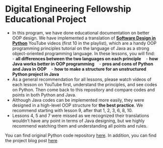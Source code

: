 # Digital Engineering Fellowship Educational Project

- In this program, we have done educational documentation on better OOP design. We have implemented a translation of **[Software Design in Python](https://www.youtube.com/playlist?list=PLC0nd42SBTaNuP4iB4L6SJlMaHE71FG6N)** YouTube videos (first 10 in the playlist), which are a handy OOP programming principles tutorial on the language of Java as a strong object-oriented programming language. 
In these lessons, you will find:
&nbsp;&nbsp; - **all differences between the two languages on each principle**
&nbsp;&nbsp; - **how Java works better in OOP programming**
&nbsp;&nbsp; - **pros and cons of Python and Java in OOP**
&nbsp;&nbsp; - **how to make a structure for an unstructured Python project in Java**
- As a general recommendation for all lessons, please watch videos of each lesson on YouTube first, understand the principles, and see codes on Python. Then come back to this repository and compare codes and points in both Python and Java. 
- Although Java codes can be implemented more easily, they were designed in a high-level OOP structure for **the best practice**.
We recommend starting with lesson 9, after that 1, 2, 3, 6, 8, 10. 
- Lessons 4, 5 and 7 were missed as we recognized their translations wouldn’t have any point in terms of Java designing, but we highly recommend watching them and understanding all points and rules.  

You can find original Python code repository [here](https://github.com/arjancodes/betterpython). 
In addition, you can find the project blog post [here](https://de-fellows.github.io/RexCoding/)
